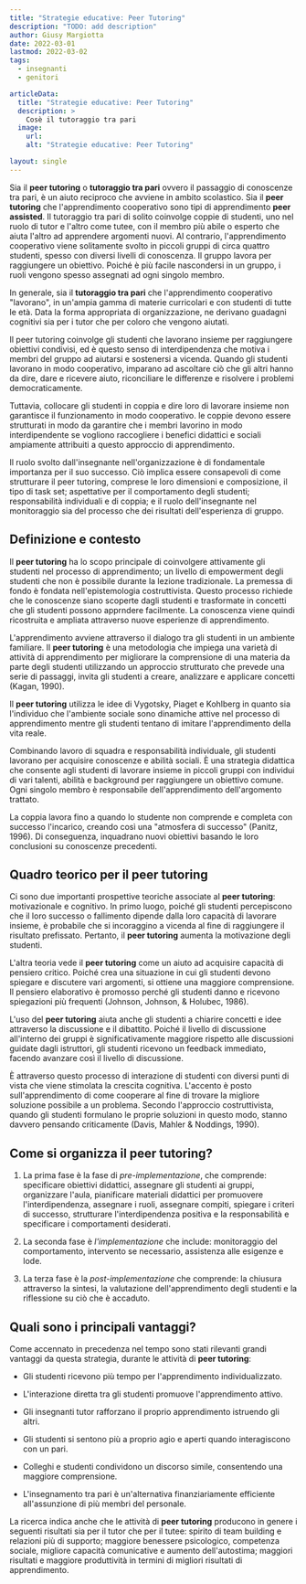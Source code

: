 ```yaml
---
title: "Strategie educative: Peer Tutoring"
description: "TODO: add description"
author: Giusy Margiotta
date: 2022-03-01
lastmod: 2022-03-02
tags:
  - insegnanti
  - genitori

articleData:
  title: "Strategie educative: Peer Tutoring"
  description: >
    Cosè il tutoraggio tra pari
  image:
    url:
    alt: "Strategie educative: Peer Tutoring"

layout: single
---
```


Sia il **peer tutoring** o **tutoraggio tra pari** ovvero il passaggio di conoscenze tra pari, è un aiuto reciproco che avviene in ambito scolastico. Sia il **peer tutoring** che l'apprendimento cooperativo sono tipi di apprendimento **peer assisted**. Il tutoraggio tra pari di solito coinvolge coppie di studenti, uno nel ruolo di tutor e l'altro come tutee, con il membro più abile o esperto che aiuta l'altro ad apprendere argomenti nuovi. Al contrario, l'apprendimento cooperativo viene solitamente svolto in piccoli gruppi di circa quattro studenti, spesso con diversi livelli di conoscenza. Il gruppo lavora per raggiungere un obiettivo. Poiché è più facile nascondersi in un gruppo, i ruoli vengono spesso assegnati ad ogni singolo membro.

In generale, sia il **tutoraggio tra pari** che l'apprendimento cooperativo "lavorano", in un'ampia gamma di materie curricolari e con studenti di tutte le età. Data la forma appropriata di organizzazione, ne derivano guadagni cognitivi sia per i tutor che per coloro che vengono aiutati.

Il peer tutoring coinvolge gli studenti che lavorano insieme per raggiungere obiettivi condivisi, ed è questo senso di interdipendenza che motiva i membri del gruppo ad aiutarsi e sostenersi a vicenda. Quando gli studenti lavorano in modo cooperativo, imparano ad ascoltare ciò che gli altri hanno da dire, dare e ricevere aiuto, riconciliare le differenze e risolvere i problemi democraticamente.

Tuttavia, collocare gli studenti in coppia e dire loro di lavorare insieme non garantisce il funzionamento in modo cooperativo. le coppie devono essere strutturati in modo da garantire che i membri lavorino in modo interdipendente se vogliono raccogliere i benefici didattici e sociali ampiamente attribuiti a questo approccio di apprendimento.

Il ruolo svolto dall'insegnante nell'organizzazione è di fondamentale importanza per il suo successo. Ciò implica essere consapevoli di come strutturare il peer tutoring, comprese le loro dimensioni e composizione, il tipo di task set; aspettative per il comportamento degli studenti; responsabilità individuali e di coppia; e il ruolo dell'insegnante nel monitoraggio sia del processo che dei risultati dell'esperienza di gruppo.

## Definizione e contesto

Il **peer tutoring** ha lo scopo principale di coinvolgere attivamente gli studenti nel processo di apprendimento; un livello di empowerment degli studenti che non è possibile durante la lezione tradizionale. La premessa di fondo è fondata nell'epistemologia costruttivista.
Questo processo richiede che le conoscenze siano scoperte dagli studenti e trasformate in concetti che gli studenti possono apprndere facilmente. La conoscenza viene quindi ricostruita e ampliata attraverso nuove esperienze di apprendimento.

L'apprendimento avviene attraverso il dialogo tra gli studenti in un ambiente familiare.
Il **peer tutoring** è una metodologia che impiega una varietà di attività di apprendimento per migliorare la comprensione di una materia da parte degli studenti utilizzando un approccio strutturato che prevede una serie di passaggi, invita gli studenti a creare, analizzare e applicare concetti (Kagan, 1990).

Il **peer tutoring** utilizza le idee di Vygotsky, Piaget e Kohlberg in quanto sia l'individuo che l'ambiente sociale sono dinamiche attive nel processo di apprendimento mentre gli studenti tentano di imitare l'apprendimento della vita reale.

Combinando lavoro di squadra e responsabilità individuale, gli studenti lavorano per acquisire conoscenze e abilità sociali. È una strategia didattica che consente agli studenti di lavorare insieme in piccoli gruppi con individui di vari talenti, abilità e background per raggiungere un obiettivo comune. Ogni singolo membro è responsabile dell'apprendimento dell'argomento trattato.

La coppia lavora fino a quando lo studente non comprende e completa con successo l'incarico, creando così una "atmosfera di successo" (Panitz, 1996). Di conseguenza, inquadrano nuovi obiettivi basando le loro conclusioni su conoscenze precedenti.

## Quadro teorico per il peer tutoring

Ci sono due importanti prospettive teoriche associate al **peer tutoring**: motivazionale e cognitivo. In primo luogo, poiché gli studenti percepiscono che il loro successo o fallimento dipende dalla loro capacità di lavorare insieme, è probabile che si incoraggino a vicenda al fine di raggiungere il risultato prefissato. Pertanto, il **peer tutoring** aumenta la motivazione degli studenti.

L'altra teoria vede il **peer tutoring** come un aiuto ad acquisire capacità di pensiero critico. Poiché crea una situazione in cui gli studenti devono spiegare e discutere vari argomenti, si ottiene una maggiore comprensione. Il pensiero elaborativo è promosso perché gli studenti danno e ricevono spiegazioni più frequenti (Johnson, Johnson, & Holubec, 1986).

L'uso del **peer tutoring** aiuta anche gli studenti a chiarire concetti e idee attraverso la discussione e il dibattito. Poiché il livello di discussione all'interno dei gruppi è significativamente maggiore rispetto alle discussioni guidate dagli istruttori, gli studenti ricevono un feedback immediato, facendo avanzare così il livello di discussione.

È attraverso questo processo di interazione di studenti con diversi punti di vista che viene stimolata la crescita cognitiva. L'accento è posto sull'apprendimento di come cooperare al fine di trovare la migliore soluzione possibile a un problema. Secondo l'approccio costruttivista, quando gli studenti formulano le proprie soluzioni in questo modo, stanno davvero pensando criticamente (Davis, Mahler & Noddings, 1990).

## Come si organizza il peer tutoring?

1. La prima fase è la fase di *pre-implementazione*, che comprende: specificare obiettivi didattici, assegnare gli studenti ai gruppi, organizzare l'aula, pianificare materiali didattici per promuovere l'interdipendenza, assegnare i ruoli, assegnare compiti, spiegare i criteri di successo, strutturare l'interdipendenza positiva e la responsabilità e specificare i comportamenti desiderati.

2. La seconda fase è *l'implementazione* che include: monitoraggio del comportamento, intervento se necessario, assistenza alle esigenze e lode.

3. La terza fase è la *post-implementazione* che comprende: la chiusura attraverso la sintesi, la valutazione dell'apprendimento degli studenti e la riflessione su ciò che è accaduto.

## Quali sono i principali vantaggi?

Come accennato in precedenza nel tempo sono stati rilevanti grandi vantaggi da questa strategia, durante le attività di **peer tutoring**:

- Gli studenti ricevono più tempo per l'apprendimento individualizzato.

- L'interazione diretta tra gli studenti promuove l'apprendimento attivo.

- Gli insegnanti tutor rafforzano il proprio apprendimento istruendo gli altri.

- Gli studenti si sentono più a proprio agio e aperti quando interagiscono con un pari.

- Colleghi e studenti condividono un discorso simile, consentendo una maggiore comprensione.

- L'insegnamento tra pari è un'alternativa finanziariamente efficiente all'assunzione di più membri del personale.

La ricerca indica anche che le attività di **peer tutoring** producono in genere i seguenti risultati sia per il tutor che per il tutee: spirito di team building e relazioni più di supporto; maggiore benessere psicologico, competenza sociale, migliore capacità comunicative e aumento dell'autostima; maggiori risultati e maggiore produttività in termini di migliori risultati di apprendimento.
